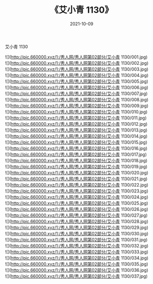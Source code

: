 ﻿---
layout: post
title:  《艾小青 1130》
date:   2021-10-09
img: http://pic.660000.xyz/1:/秀人网/秀人网第02部分/艾小青 1130/000.jpg
categories: [美女, 清纯, 唯美]
---

艾小青 1130

  ![](http://pic.660000.xyz/1:/秀人网/秀人网第02部分/艾小青 1130/001.jpg) <br> ![](http://pic.660000.xyz/1:/秀人网/秀人网第02部分/艾小青 1130/002.jpg) <br> ![](http://pic.660000.xyz/1:/秀人网/秀人网第02部分/艾小青 1130/003.jpg) <br> ![](http://pic.660000.xyz/1:/秀人网/秀人网第02部分/艾小青 1130/004.jpg) <br> ![](http://pic.660000.xyz/1:/秀人网/秀人网第02部分/艾小青 1130/005.jpg) <br> ![](http://pic.660000.xyz/1:/秀人网/秀人网第02部分/艾小青 1130/006.jpg) <br> ![](http://pic.660000.xyz/1:/秀人网/秀人网第02部分/艾小青 1130/007.jpg) <br> ![](http://pic.660000.xyz/1:/秀人网/秀人网第02部分/艾小青 1130/008.jpg) <br> ![](http://pic.660000.xyz/1:/秀人网/秀人网第02部分/艾小青 1130/009.jpg) <br> ![](http://pic.660000.xyz/1:/秀人网/秀人网第02部分/艾小青 1130/010.jpg) <br> ![](http://pic.660000.xyz/1:/秀人网/秀人网第02部分/艾小青 1130/011.jpg) <br> ![](http://pic.660000.xyz/1:/秀人网/秀人网第02部分/艾小青 1130/012.jpg) <br> ![](http://pic.660000.xyz/1:/秀人网/秀人网第02部分/艾小青 1130/013.jpg) <br> ![](http://pic.660000.xyz/1:/秀人网/秀人网第02部分/艾小青 1130/014.jpg) <br> ![](http://pic.660000.xyz/1:/秀人网/秀人网第02部分/艾小青 1130/015.jpg) <br> ![](http://pic.660000.xyz/1:/秀人网/秀人网第02部分/艾小青 1130/016.jpg) <br> ![](http://pic.660000.xyz/1:/秀人网/秀人网第02部分/艾小青 1130/017.jpg) <br> ![](http://pic.660000.xyz/1:/秀人网/秀人网第02部分/艾小青 1130/018.jpg) <br> ![](http://pic.660000.xyz/1:/秀人网/秀人网第02部分/艾小青 1130/019.jpg) <br> ![](http://pic.660000.xyz/1:/秀人网/秀人网第02部分/艾小青 1130/020.jpg) <br> ![](http://pic.660000.xyz/1:/秀人网/秀人网第02部分/艾小青 1130/021.jpg) <br> ![](http://pic.660000.xyz/1:/秀人网/秀人网第02部分/艾小青 1130/022.jpg) <br> ![](http://pic.660000.xyz/1:/秀人网/秀人网第02部分/艾小青 1130/023.jpg) <br> ![](http://pic.660000.xyz/1:/秀人网/秀人网第02部分/艾小青 1130/024.jpg) <br> ![](http://pic.660000.xyz/1:/秀人网/秀人网第02部分/艾小青 1130/025.jpg) <br> ![](http://pic.660000.xyz/1:/秀人网/秀人网第02部分/艾小青 1130/026.jpg) <br> ![](http://pic.660000.xyz/1:/秀人网/秀人网第02部分/艾小青 1130/027.jpg) <br> ![](http://pic.660000.xyz/1:/秀人网/秀人网第02部分/艾小青 1130/028.jpg) <br> ![](http://pic.660000.xyz/1:/秀人网/秀人网第02部分/艾小青 1130/029.jpg) <br> ![](http://pic.660000.xyz/1:/秀人网/秀人网第02部分/艾小青 1130/030.jpg) <br> ![](http://pic.660000.xyz/1:/秀人网/秀人网第02部分/艾小青 1130/031.jpg) <br> ![](http://pic.660000.xyz/1:/秀人网/秀人网第02部分/艾小青 1130/032.jpg) <br> ![](http://pic.660000.xyz/1:/秀人网/秀人网第02部分/艾小青 1130/033.jpg) <br> ![](http://pic.660000.xyz/1:/秀人网/秀人网第02部分/艾小青 1130/034.jpg) <br> ![](http://pic.660000.xyz/1:/秀人网/秀人网第02部分/艾小青 1130/035.jpg) <br> ![](http://pic.660000.xyz/1:/秀人网/秀人网第02部分/艾小青 1130/036.jpg) <br> ![](http://pic.660000.xyz/1:/秀人网/秀人网第02部分/艾小青 1130/037.jpg) <br>